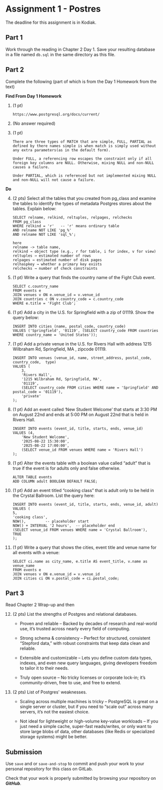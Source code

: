 
# Assignment 1 - Postres

The deadline for this assignment is in Kodiak.

## Part 1

Work through the reading in Chapter 2 Day 1. Save your resulting database
in a file named `db.sql` in the same directory as this file.

## Part 2

Complete the following (part of which is from the Day 1 Homework from the text)

**Find From Day 1 Homework**

1. (1 pt)

    ```
    https://www.postgresql.org/docs/current/
    ```

2. (No answer required)

1. (1 pt)

    ```
    There are three types of MATCH that are simple, FULL, PARTIAL as defined by there names simple is when match is simply used without any extra parameters(as in the default form).

    Under FULL, a referencing row escapes the constraint only if all foreign key columns are NULL. Otherwise, mixing NULL and non-NULL causes a failure.

    Under PARTIAL, which is referenced but not implemented mixing NULL and non-NULL will not cause a failure.
    ```

**Do**

4. (2 pts) Select all the tables that you created from pg_class and examine the tables to identify the types of metadata Postgres stores about the tables. Explain below:

    ```
    SELECT relname, relkind, reltuples, relpages, relchecks
    FROM pg_class
    WHERE relkind = 'r'   -- 'r' means ordinary table
    AND relname NOT LIKE 'pg_%'
    AND relname NOT LIKE 'sql_%';

    here
    relname -> table name,
    relkind → object type (e.g., r for table, i for index, v for view)
    reltuples → estimated number of rows
    relpages → estimated number of disk pages
    relhaspkey → whether a primary key exists
    relchecks → number of check constraints
    ```

5. (1 pt) Write a query that finds the country name of the Fight Club event.

    ```
    SELECT c.country_name
    FROM events e
    JOIN venues v ON e.venue_id = v.venue_id
    JOIN countries c ON v.country_code = c.country_code
    WHERE e.title = 'Fight Club';
    ```

3. (1 pt) Add a city in the U.S. for Springfield with a zip of 01119. Show the query below:

    ```
    INSERT INTO cities (name, postal_code, country_code)
    VALUES ('Springfield', '01119', (SELECT country_code FROM countries WHERE country_name = 'United States'));

    ```

4. (1 pt) Add a private venue in the U.S. for Rivers Hall with address 1215 Wilbraham Rd, Springfield, MA , zipcode 01119.

    ```
    INSERT INTO venues (venue_id, name, street_address, postal_code, country_code,  type)
    VALUES (
        3,
        'Rivers Hall',
        '1215 Wilbraham Rd, Springfield, MA',
        '01119',
        (SELECT country_code FROM cities WHERE name = 'Springfield' AND postal_code = '01119'),
        'private'
    );
    ```

5. (1 pt) Add an event called ‘New Student Welcome’ that starts at 3:30 PM on August 22nd and ends at 5:00 PM on August 22nd that is held in Rivers Hall.

    ```
    INSERT INTO events (event_id, title, starts, ends, venue_id)
    VALUES (4,
        'New Student Welcome',
        '2025-08-22 15:30:00',
        '2025-08-22 17:00:00',
        (SELECT venue_id FROM venues WHERE name = 'Rivers Hall')
    );

    ```

6. (1 pt) Alter the events table with a boolean value called “adult” that is true if the event is for adults only and false otherwise.

    ```
    ALTER TABLE events
    ADD COLUMN adult BOOLEAN DEFAULT FALSE;

    ```

7. (1 pt) Add an event titled “cooking class” that is adult only to be held in the Crystal Ballroom. List the query here:

    ```
    INSERT INTO events (event_id, title, starts, ends, venue_id, adult)
    VALUES (
    5,
    'cooking class',
    NOW(),         -- placeholder start
    NOW() + INTERVAL '2 hours',  -- placeholder end
    (SELECT venue_id FROM venues WHERE name = 'Crystal Ballroom'),
    TRUE
    );

    ```

8. (1 pt) Write a query that shows the cities, event title and venue name for all events with a venue:

    ```
    SELECT ci.name as city_name, e.title AS event_title, v.name as venue_name
    FROM events e
    JOIN venues v ON e.venue_id = v.venue_id
    JOIN cities ci ON v.postal_code = ci.postal_code;

    ```

## Part 3

Read Chapter 2 Wrap-up and then

12. (2 pts) List the strengths of Postgres and relational databases.

    * Proven and reliable – Backed by decades of research and real-world use, it’s trusted across nearly every field of computing.

    * Strong schema & consistency – Perfect for structured, consistent “Stepford data,” with robust constraints that keep data clean and reliable.

    * Extensible and customizable – Lets you define custom data types, indexes, and even new query languages, giving developers freedom to tailor it to their needs.

    * Truly open source – No tricky licenses or corporate lock-in; it’s community-driven, free to use, and free to extend.


13. (2 pts) List of Postgres' weaknesses.

    * Scaling across multiple machines is tricky – PostgreSQL is great on a single server or cluster, but if you need to “scale out” across many servers, it’s not the easiest choice.

    * Not ideal for lightweight or high-volume key-value workloads – If you just need a simple cache, super-fast reads/writes, or only want to store large blobs of data, other databases (like Redis or specialized storage systems) might be better.


## Submission

Use `save` and or `save-and-stop` to commit and push your work to your
personal repository for this class on GitLab.

Check that your work is properly submitted by browsing your repository
on ***GitHub***.
